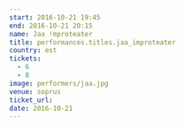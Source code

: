 ```yaml
---
start: 2016-10-21 19:45
end: 2016-10-21 20:15
name: Jaa !mproteater
title: performances.titles.jaa_improteater
country: est
tickets:
  - 6
  - 8
image: performers/jaa.jpg
venue: soprus
ticket_url: 
date: 2016-10-21
---
```

